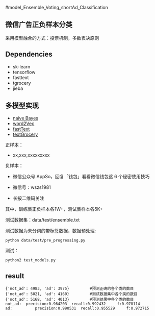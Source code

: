 #model_Ensemble_Voting_shortAd_Classification
## 微信广告正负样本分类

采用模型融合的方式：投票机制，多数表决原则

## Dependencies
* sk-learn
* tensorflow
* fasttext
* tgrocery
* jieba

## 多模型实现

* [naive Bayes](https://blog.csdn.net/han_xiaoyang/article/details/50629608)
* [word2Vec](https://github.com/jiangyiqiao/word2vec-CNN_shortAd.git)
* [fastText](https://github.com/jiangyiqiao/fastText_shortAd.git)
* [textGrocery](https://github.com/jiangyiqiao/textGrocery_shortAd.git) 
   
正样本：

* xx,xxx,xxxxxxxxx

负样本：

* 微信公众号 AppSo，回复「钱包」看看微信钱包这 6 个秘密使用技巧
 
* 微信号：wszs1981
 
* 长按二维码关注
 
其中，训练集正负样本各1W+，测试集样本各5K+


测试数据集：data/test/ensemble.txt


测试数据为未分词的带标签数据，数据预处理:

    python data/test/pre_progressing.py


测试：
   
    python2 test_models.py

## result

    {'not_ad': 4983, 'ad': 3975}         #预测正确的各个类的数目
    {'not_ad': 5021, 'ad': 4160}         #测试数据集中各个类的数目
    {'not_ad': 5168, 'ad': 4013}         #预测结果中各个类的数目
    not_ad:	 precision:0.964203	 recall:0.992432	 f:0.978114
    ad:	         precision:0.990531	 recall:0.955529	 f:0.972715

